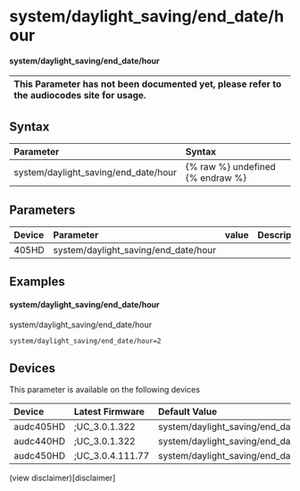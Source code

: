 ﻿---
description: system/daylight_saving/end_date/hour
search: false
---

# system/daylight_saving/end_date/hour

#### system/daylight_saving/end_date/hour


| This Parameter has not been documented yet, please refer to the audiocodes site for usage.  |
| :--- |

## Syntax
| Parameter | Syntax |
| :--- | :--- |
|system/daylight_saving/end_date/hour | {% raw %} undefined {% endraw %} |

## Parameters
|Device|Parameter|value|Description|
|:---|:---|:---|:---|
| 405HD | system/daylight_saving/end_date/hour |  |  |

## Examples
#### system/daylight_saving/end_date/hour

system/daylight_saving/end_date/hour

```
system/daylight_saving/end_date/hour=2
```

## Devices
This parameter is available on the following devices

| Device | Latest Firmware | Default Value |
|:---|:---|:---|
| audc405HD | ;UC_3.0.1.322 | system/daylight_saving/end_date/hour=2 
| audc440HD | ;UC_3.0.1.322 | system/daylight_saving/end_date/hour=2 
| audc450HD | ;UC_3.0.4.111.77 | system/daylight_saving/end_date/hour=2 

(view disclaimer)[disclaimer]
